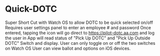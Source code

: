 # Quick-DOTC
Super Short Cut with Watch OS to allow DOTC to be quick selected on/off
Requires user settings panel to enter an employee # and password
Once entered, tapping the icon will go direct to https://pilot-dotc.aa.com and log the user in
App will read status of "Pick Up DOTC" and "Pick Up Outside DOTC" Switch and display.
User can only toggle on or off the two switches on Watch OS
User can view ballot and options on iOS devices.  

